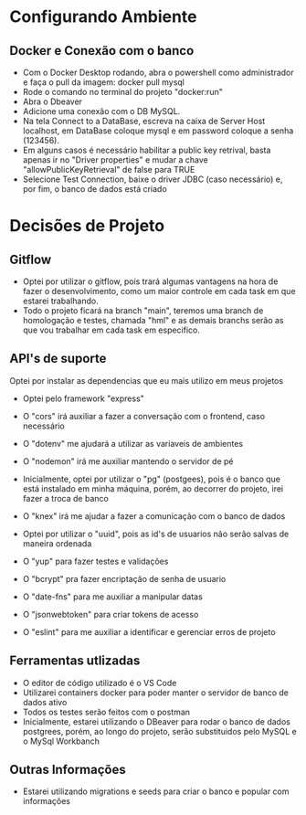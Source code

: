 # Configurando Ambiente
## Docker e Conexão com o banco
- Com o Docker Desktop rodando, abra o powershell como administrador e faça o pull da imagem: docker pull mysql
- Rode o comando no terminal do projeto "docker:run"
- Abra o Dbeaver
- Adicione uma conexão com o DB MySQL.
- Na tela Connect to a DataBase, escreva na caixa de Server Host localhost, em DataBase coloque mysql e em password coloque a senha (123456).
- Em alguns casos é necessário habilitar a public key retrival, basta apenas ir no "Driver properties" e mudar a chave "allowPublicKeyRetrieval" de false para TRUE 
- Selecione Test Connection, baixe o driver JDBC (caso necessário) e, por fim, o banco de dados está criado
# Decisões de Projeto
## Gitflow
- Optei por utilizar o gitflow, pois trará algumas vantagens na hora de fazer o desenvolvimento, como um maior controle em cada task em que estarei trabalhando.
- Todo o projeto ficará na branch "main", teremos uma branch de homologação e testes, chamada "hml" e as demais branchs serão as que vou trabalhar em cada task em especifico.
## API's de suporte

Optei por instalar as dependencias que eu mais utilizo em meus projetos

- Optei pelo framework "express"

- O "cors" irá auxiliar a fazer a conversação com o frontend, caso necessário

- O "dotenv" me ajudará a utilizar as variaveis de ambientes

- O "nodemon" irá me auxiliar mantendo o servidor de pé

- Inicialmente, optei por utilizar o "pg" (postgees), pois é o banco que está instalado em minha máquina, porém, ao decorrer do projeto, irei fazer a troca de banco

- O "knex" irá me ajudar a fazer a comunicação com o banco de dados

- Optei por utilizar o "uuid", pois as id's de usuarios não serão salvas de maneira ordenada

- O "yup" para fazer testes e validações

- O "bcrypt" pra fazer encriptação de senha de usuario

- O "date-fns" para me auxiliar a manipular datas

- O "jsonwebtoken" para criar tokens de acesso

- O "eslint" para me auxiliar a identificar e gerenciar erros de projeto
## Ferramentas utlizadas
- O editor de código utilizado é o VS Code
- Utilizarei containers docker para poder manter o servidor de banco de dados ativo
- Todos os testes serão feitos com o postman
- Inicialmente, estarei utilizando o DBeaver para rodar o banco de dados postgrees, porém, ao longo do projeto, serão substituidos pelo MySQL e o MySql Workbanch
## Outras Informações
- Estarei utilizando migrations e seeds para criar o banco e popular com informações
